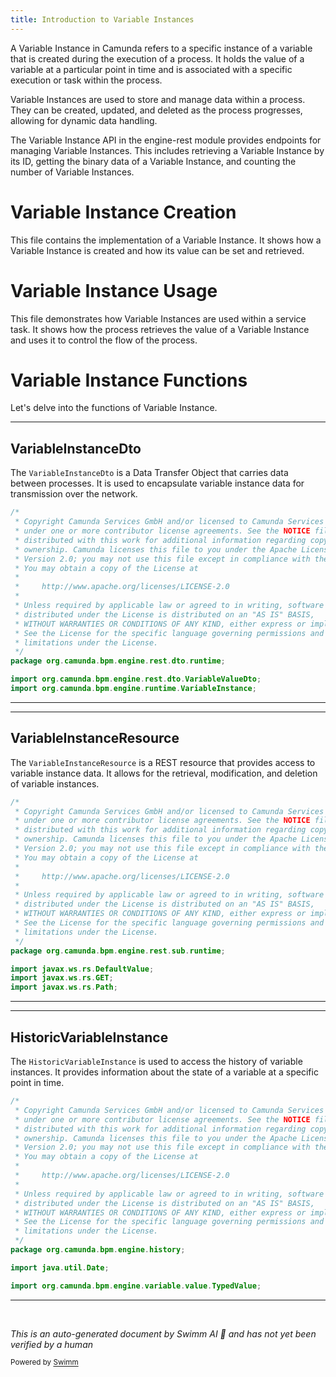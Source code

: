 ```yaml
---
title: Introduction to Variable Instances
---
```

A Variable Instance in Camunda refers to a specific instance of a variable that is created during the execution of a process. It holds the value of a variable at a particular point in time and is associated with a specific execution or task within the process.

Variable Instances are used to store and manage data within a process. They can be created, updated, and deleted as the process progresses, allowing for dynamic data handling.

The Variable Instance API in the engine-rest module provides endpoints for managing Variable Instances. This includes retrieving a Variable Instance by its ID, getting the binary data of a Variable Instance, and counting the number of Variable Instances.

# Variable Instance Creation

This file contains the implementation of a Variable Instance. It shows how a Variable Instance is created and how its value can be set and retrieved.

# Variable Instance Usage

This file demonstrates how Variable Instances are used within a service task. It shows how the process retrieves the value of a Variable Instance and uses it to control the flow of the process.

# Variable Instance Functions

Let's delve into the functions of Variable Instance.

<SwmSnippet path="/engine-rest/engine-rest/src/main/java/org/camunda/bpm/engine/rest/dto/runtime/VariableInstanceDto.java" line="1">

---

## VariableInstanceDto

The `VariableInstanceDto` is a Data Transfer Object that carries data between processes. It is used to encapsulate variable instance data for transmission over the network.

```java
/*
 * Copyright Camunda Services GmbH and/or licensed to Camunda Services GmbH
 * under one or more contributor license agreements. See the NOTICE file
 * distributed with this work for additional information regarding copyright
 * ownership. Camunda licenses this file to you under the Apache License,
 * Version 2.0; you may not use this file except in compliance with the License.
 * You may obtain a copy of the License at
 *
 *     http://www.apache.org/licenses/LICENSE-2.0
 *
 * Unless required by applicable law or agreed to in writing, software
 * distributed under the License is distributed on an "AS IS" BASIS,
 * WITHOUT WARRANTIES OR CONDITIONS OF ANY KIND, either express or implied.
 * See the License for the specific language governing permissions and
 * limitations under the License.
 */
package org.camunda.bpm.engine.rest.dto.runtime;

import org.camunda.bpm.engine.rest.dto.VariableValueDto;
import org.camunda.bpm.engine.runtime.VariableInstance;

```

---

</SwmSnippet>

<SwmSnippet path="/engine-rest/engine-rest/src/main/java/org/camunda/bpm/engine/rest/sub/runtime/VariableInstanceResource.java" line="1">

---

## VariableInstanceResource

The `VariableInstanceResource` is a REST resource that provides access to variable instance data. It allows for the retrieval, modification, and deletion of variable instances.

```java
/*
 * Copyright Camunda Services GmbH and/or licensed to Camunda Services GmbH
 * under one or more contributor license agreements. See the NOTICE file
 * distributed with this work for additional information regarding copyright
 * ownership. Camunda licenses this file to you under the Apache License,
 * Version 2.0; you may not use this file except in compliance with the License.
 * You may obtain a copy of the License at
 *
 *     http://www.apache.org/licenses/LICENSE-2.0
 *
 * Unless required by applicable law or agreed to in writing, software
 * distributed under the License is distributed on an "AS IS" BASIS,
 * WITHOUT WARRANTIES OR CONDITIONS OF ANY KIND, either express or implied.
 * See the License for the specific language governing permissions and
 * limitations under the License.
 */
package org.camunda.bpm.engine.rest.sub.runtime;

import javax.ws.rs.DefaultValue;
import javax.ws.rs.GET;
import javax.ws.rs.Path;
```

---

</SwmSnippet>

<SwmSnippet path="/engine/src/main/java/org/camunda/bpm/engine/history/HistoricVariableInstance.java" line="1">

---

## HistoricVariableInstance

The `HistoricVariableInstance` is used to access the history of variable instances. It provides information about the state of a variable at a specific point in time.

```java
/*
 * Copyright Camunda Services GmbH and/or licensed to Camunda Services GmbH
 * under one or more contributor license agreements. See the NOTICE file
 * distributed with this work for additional information regarding copyright
 * ownership. Camunda licenses this file to you under the Apache License,
 * Version 2.0; you may not use this file except in compliance with the License.
 * You may obtain a copy of the License at
 *
 *     http://www.apache.org/licenses/LICENSE-2.0
 *
 * Unless required by applicable law or agreed to in writing, software
 * distributed under the License is distributed on an "AS IS" BASIS,
 * WITHOUT WARRANTIES OR CONDITIONS OF ANY KIND, either express or implied.
 * See the License for the specific language governing permissions and
 * limitations under the License.
 */
package org.camunda.bpm.engine.history;

import java.util.Date;

import org.camunda.bpm.engine.variable.value.TypedValue;
```

---

</SwmSnippet>

&nbsp;

*This is an auto-generated document by Swimm AI 🌊 and has not yet been verified by a human*

<SwmMeta version="3.0.0" repo-id="Z2l0aHViJTNBJTNBQ2l0aS1jYW11bmRhJTNBJTNBZ2lsYWRuYXZvdA==" repo-name="Citi-camunda" doc-type="overview"><sup>Powered by [Swimm](/)</sup></SwmMeta>
